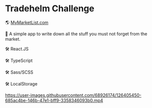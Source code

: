 # Tradehelm Challenge
🌎 [MyMarketList.com](https://tradehelm-challenge-nu.vercel.app/)

🛒 A simple app to write down all the stuff you must not forget from the market.

🛠 React.JS

🛠 TypeScript

🛠 Sass/SCSS

🛠 LocalStorage

https://user-images.githubusercontent.com/68926174/126405450-685ac4be-146b-47e1-bff9-3358346093b0.mp4
